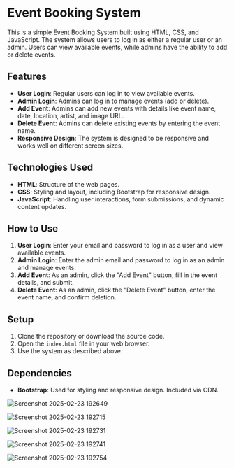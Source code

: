 # Event Booking System

This is a simple Event Booking System built using HTML, CSS, and JavaScript. The system allows users to log in as either a regular user or an admin. Users can view available events, while admins have the ability to add or delete events.

## Features

- **User Login**: Regular users can log in to view available events.
- **Admin Login**: Admins can log in to manage events (add or delete).
- **Add Event**: Admins can add new events with details like event name, date, location, artist, and image URL.
- **Delete Event**: Admins can delete existing events by entering the event name.
- **Responsive Design**: The system is designed to be responsive and works well on different screen sizes.

## Technologies Used

- **HTML**: Structure of the web pages.
- **CSS**: Styling and layout, including Bootstrap for responsive design.
- **JavaScript**: Handling user interactions, form submissions, and dynamic content updates.

## How to Use

1. **User Login**: Enter your email and password to log in as a user and view available events.
2. **Admin Login**: Enter the admin email and password to log in as an admin and manage events.
3. **Add Event**: As an admin, click the "Add Event" button, fill in the event details, and submit.
4. **Delete Event**: As an admin, click the "Delete Event" button, enter the event name, and confirm deletion.

## Setup

1. Clone the repository or download the source code.
2. Open the `index.html` file in your web browser.
3. Use the system as described above.

## Dependencies

- **Bootstrap**: Used for styling and responsive design. Included via CDN.

![Screenshot 2025-02-23 192649](https://github.com/user-attachments/assets/0090b13f-d603-442f-a461-403e134d37e4)

![Screenshot 2025-02-23 192715](https://github.com/user-attachments/assets/2d8ac912-f6ec-4fb6-b105-d9c32d20ea76)

![Screenshot 2025-02-23 192731](https://github.com/user-attachments/assets/f2496aa9-683b-421c-a7c3-36dbbb95bdad)

![Screenshot 2025-02-23 192741](https://github.com/user-attachments/assets/508125dc-037f-469d-962e-2c510b4a9729)

![Screenshot 2025-02-23 192754](https://github.com/user-attachments/assets/9088c420-c3a9-4d5d-beb1-f81e5daa559c)
